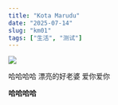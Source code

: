 ```yaml
---
title: "Kota Marudu"
date: "2025-07-14"
slug: "km01"
tags: ["生活", "测试"]
---
```

![](https://prod-files-secure.s3.us-west-2.amazonaws.com/112d0858-5090-4d34-a606-b75eb8d65fd2/c7b45876-473c-4fb6-85d3-cb84a84bfc51/1000201235.jpg?X-Amz-Algorithm=AWS4-HMAC-SHA256&X-Amz-Content-Sha256=UNSIGNED-PAYLOAD&X-Amz-Credential=ASIAZI2LB466UMILMGTD%2F20250724%2Fus-west-2%2Fs3%2Faws4_request&X-Amz-Date=20250724T161854Z&X-Amz-Expires=3600&X-Amz-Security-Token=IQoJb3JpZ2luX2VjEAcaCXVzLXdlc3QtMiJIMEYCIQC%2FmvtMpuW1haq8Dtrh4M17CSGT6MunsW3uYHzSwENVygIhAOFDUjoAUR%2BOd%2B852K8be1QuQYHvsYEQlUblUa9QkiRuKv8DCDAQABoMNjM3NDIzMTgzODA1Igw5Sh5%2FC0xoMit0sxIq3AM2j1bShu0VQXKR1aHAcxrTHY2LT8crYVsOFPAxnOxV0A7r68ul5k5pCjme5LMbHEmbwexDlow1y6TBtFKap86t%2FUiMIMS3l%2Bn6SfC43RspjA2SSP68ZP8ZgUxFifXqZH1wzdFpfdr%2BqmpfDH9nrnSUS%2BhA9C2C8YaXEYgBsVTr7p5SG5sy06qPDnpZc7CuNQ702u4yASW%2B9i3jk9qcZLSWbMuelCTl4XEZj9LArHoX8GiwUHJbbBw%2BDXQbibR%2F44A6WtaxnHB%2BOJOGf5BLB7o3miOFCxuIxrqo8Uwbi786Xt56MjYWlqq9HM0XIwkdKA5ebvUzvc%2BV58fAMYanSEQ7%2BRYC5hjsHRjL345CwBsItTbDjy2ZiVEJ6FIaiCp7BBwLFig6vCqruy1P2hXpGqyJVv46F8Dvmpv1c5mAWlQHp3QaDIKzG2Wurajy%2FOfZvlZZJYR1J9j%2FnSSTOG5MXLrM4AhvZZWgvBeysQjJ1cQYCNxOf%2BWARWBxkOHAGISr0sLJazkOBfhF6ke7YbqKvgOJUnpd1o%2B7eOCDq28BpTnwIjzcMNrG3rKbtUT3GYi9XqQ2sqOMa067r4GtxsHrpny%2Bcs3OQFljfbMKAimj8cxB6cvTNRZGY2s15PPTbDDZlYnEBjqkAdZFwsiYsJugQDsAho83StVtSOKdMVA8IH%2BkkElNRnxuUs7FhOAic8qF8rPruUCzCpw%2BAMkpUXyFdNa97luSbDlJnyr1%2B2BEI09IdmVO4ixEyQGFLAwU0RrdHMnQJ1aWzB8SVaWIFsudtL7DfQfX7A9em5nZ27Cp1T3wyTAopwlxFwGqr3FLnwfyj9ihrr4np3HmT5fZflQ66BXDJDjJdAkhlM8f&X-Amz-Signature=ae0ba065124ab69fc4a3c575b490e88c13bc96e641b9d87d5f30b962c35bd08a&X-Amz-SignedHeaders=host&x-amz-checksum-mode=ENABLED&x-id=GetObject)


哈哈哈哈  漂亮的好老婆  爱你爱你


**哈哈哈哈**

